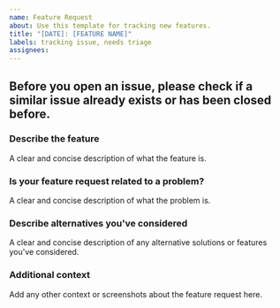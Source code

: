 ```yaml
---
name: Feature Request
about: Use this template for tracking new features.
title: "[DATE]: [FEATURE NAME]"
labels: tracking issue, needs triage
assignees:
---
```


## Before you open an issue, please check if a similar issue already exists or has been closed before.

### Describe the feature

A clear and concise description of what the feature is.

### Is your feature request related to a problem?

A clear and concise description of what the problem is.

### Describe alternatives you've considered

A clear and concise description of any alternative solutions or features you've considered.

### Additional context

Add any other context or screenshots about the feature request here.